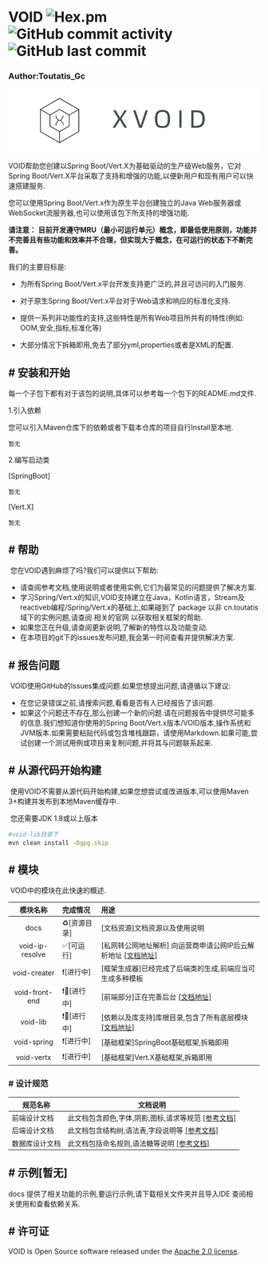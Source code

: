 # VOID  ![Hex.pm](https://img.shields.io/hexpm/l/blue?style=flat-square) ![GitHub commit activity](https://img.shields.io/github/commit-activity/w/ToutatisGc/VOID?style=flat-square) ![GitHub last commit](https://img.shields.io/github/last-commit/ToutatisGc/VOID?style=flat-square)

### Author:Toutatis_Gc

![banner](docs/asserts/images/banner.jpg)

VOID帮助您创建以Spring Boot/Vert.X为基础驱动的生产级Web服务，它对Spring Boot/Vert.X平台采取了支持和增强的功能,以便新用户和现有用户可以快速搭建服务.



您可以使用Spring Boot/Vert.x作为原生平台创建独立的Java Web服务器或WebSocket流服务器,也可以使用该包下所支持的增强功能.

**请注意：**
    **目前开发遵守MRU（最小可运行单元）概念，即最低使用原则，功能并不完善且有些功能和效率并不合理，但实现大于概念，在可运行的状态下不断完善。**



我们的主要目标是:

- 为所有Spring Boot/Vert.x平台开发支持更广泛的,并且可访问的入门服务.

- 对于原生Spring Boot/Vert.x平台对于Web请求和响应的标准化支持.

- 提供一系列非功能性的支持,这些特性是所有Web项目所共有的特性(例如: OOM,安全,指标,标准化等)

- 大部分情况下拆箱即用,免去了部分yml,properties或者是XML的配置.

  

## # 安装和开始

每一个子包下都有对于该包的说明,具体可以参考每一个包下的README.md文件.



1.引入依赖

您可以引入Maven仓库下的依赖或者下载本仓库的项目自行Install至本地.

```
暂无
```

2.编写启动类

[SpringBoot]

```
暂无
```

[Vert.X]

```
暂无
```



## # 帮助

​		您在VOID遇到麻烦了吗?我们可以提供以下帮助:

- 请查阅参考文档,使用说明或者使用实例,它们为最常见的问题提供了解决方案.
- 学习Spring/Vert.x的知识,VOID支持建立在Java，Kotlin语言，Stream及reactiveb编程/Spring/Vert.x的基础上,如果碰到了 package 以非 cn.toutatis 域下的实例问题,请查阅 相关的官网 以获取相关框架的帮助.
- 如果您正在升级,请查阅更新说明,了解新的特性以及功能变动.
- 在本项目的git下的issues发布问题,我会第一时间查看并提供解决方案.



## # 报告问题

​		VOID使用GitHub的Issues集成问题.如果您想提出问题,请遵循以下建议:

- 在您记录错误之前,请搜索问题,看看是否有人已经报告了该问题.
- 如果这个问题还不存在,那么创建一个新的问题.请在问题报告中提供尽可能多的信息.我们想知道你使用的Spring Boot/Vert.x版本/VOID版本,操作系统和JVM版本.如果需要粘贴代码或包含堆栈跟踪，请使用Markdown.如果可能,尝试创建一个测试用例或项目来复制问题,并将其与问题联系起来.



## # 从源代码开始构建

​		使用VOID不需要从源代码开始构建,如果您想尝试或改进版本,可以使用Maven 3+构建并发布到本地Maven缓存中.

​		您还需要JDK 1.8或以上版本

```bash
#void-lib目录下
mvn clean install -Dgpg.skip
```



## # 模块

​		VOID中的模块在此快速的概述.

|    模块名称     | 完成情况    | 用途                                                         |
| :-------------: | :---------- | :----------------------------------------------------------- |
|      docs       | ♻️[资源目录] | [文档资源]文档资源以及使用说明                               |
| void-ip-resolve | ✅[可运行]   | [私网转公网地址解析] 向运营商申请公网IP后云解析地址 [[文档地址]](./void-ip-resolve/README.md) |
|  void-creater   | ❗[进行中]   | [框架生成器]已经完成了后端类的生成,前端应当可生成多种模板    |
| void-front-end  | ❗🔽[进行中]  | [前端部分]正在完善后台 [[文档地址]](./void-front-end/README.md) |
|    void-lib     | ❗🔽[进行中]  | [依赖以及库支持]库根目录,包含了所有底层模块 [[文档地址]](./void-lib/README.md) |
|   void-spring   | ❗[进行中]   | [基础框架]SpringBoot基础框架,拆箱即用                        |
|   void-vertx    | ❗[进行中]   | [基础框架]Vert.X基础框架,拆箱即用                            |



### # 设计规范

| 规范名称       | 文档说明                                                     |
| -------------- | ------------------------------------------------------------ |
| 前端设计文档   | 此文档包含颜色,字体,阴影,图标,请求等规范 [[参考文档]](docs/reference-docs/front-end-side/Index.md) |
| 后端设计文档   | 此文档包含结构树,语法表,字段说明等 [[参考文档]](docs/reference-docs/server-side/Index.md) |
| 数据库设计文档 | 此文档包括命名规则,语法糖等说明 [[参考文档]](docs/reference-docs/databases-side/Index.md) |



## # 示例[暂无]

docs 提供了相关功能的示例,要运行示例,请下载相关文件夹并且导入IDE 查阅相关使用和查看依赖关系.

## # 许可证

VOID is Open Source software released under the [Apache 2.0 license](https://www.apache.org/licenses/LICENSE-2.0.html).
